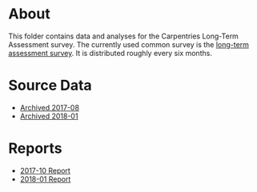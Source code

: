 # About 
This folder contains data and analyses for the Carpentries Long-Term Assessment survey. The currently used common survey is the [long-term assessment survey](https://github.com/carpentries/assessment/blob/master/long-term-survey/CURRENTsurvey.pdf). It is distributed roughly every six months.

# Source Data
* [Archived 2017-08](https://raw.githubusercontent.com/carpentries/assessment/master/carpentries/long-term-survey/data.csv)
* [Archived 2018-01]()

# Reports
* [2017-10 Report](https://carpentries.github.io/assessment/long-term-survey/report.html) 
* [2018-01 Report]()



